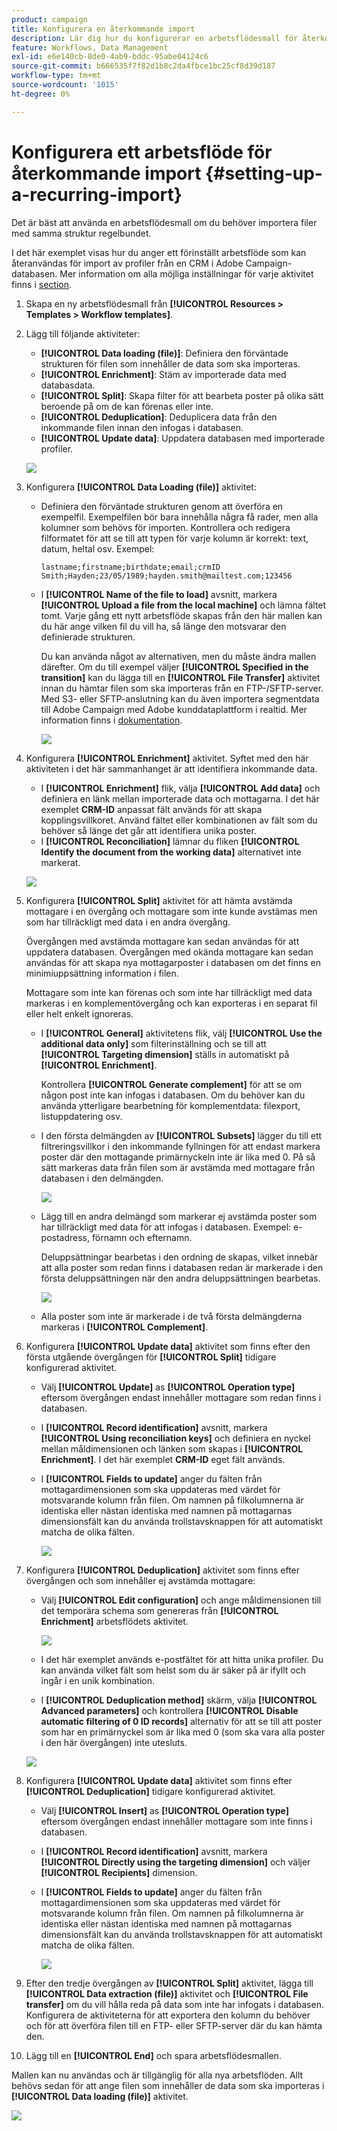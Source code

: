 ```yaml
---
product: campaign
title: Konfigurera en återkommande import
description: Lär dig hur du konfigurerar en arbetsflödesmall för återkommande importer
feature: Workflows, Data Management
exl-id: e6e140cb-8de0-4ab9-bddc-95abe04124c6
source-git-commit: b666535f7f82d1b8c2da4fbce1bc25cf8d39d187
workflow-type: tm+mt
source-wordcount: '1015'
ht-degree: 0%

---
```


# Konfigurera ett arbetsflöde för återkommande import {#setting-up-a-recurring-import}



Det är bäst att använda en arbetsflödesmall om du behöver importera filer med samma struktur regelbundet.

I det här exemplet visas hur du anger ett förinställt arbetsflöde som kan återanvändas för import av profiler från en CRM i Adobe Campaign-databasen. Mer information om alla möjliga inställningar för varje aktivitet finns i [section](about-activities.md).

1. Skapa en ny arbetsflödesmall från **[!UICONTROL Resources > Templates > Workflow templates]**.
1. Lägg till följande aktiviteter:

   * **[!UICONTROL Data loading (file)]**: Definiera den förväntade strukturen för filen som innehåller de data som ska importeras.
   * **[!UICONTROL Enrichment]**: Stäm av importerade data med databasdata.
   * **[!UICONTROL Split]**: Skapa filter för att bearbeta poster på olika sätt beroende på om de kan förenas eller inte.
   * **[!UICONTROL Deduplication]**: Deduplicera data från den inkommande filen innan den infogas i databasen.
   * **[!UICONTROL Update data]**: Uppdatera databasen med importerade profiler.

   ![](assets/import_template_example0.png)

1. Konfigurera **[!UICONTROL Data Loading (file)]** aktivitet:

   * Definiera den förväntade strukturen genom att överföra en exempelfil. Exempelfilen bör bara innehålla några få rader, men alla kolumner som behövs för importen. Kontrollera och redigera filformatet för att se till att typen för varje kolumn är korrekt: text, datum, heltal osv. Exempel:

     ```
     lastname;firstname;birthdate;email;crmID
     Smith;Hayden;23/05/1989;hayden.smith@mailtest.com;123456
     ```

   * I **[!UICONTROL Name of the file to load]** avsnitt, markera **[!UICONTROL Upload a file from the local machine]** och lämna fältet tomt. Varje gång ett nytt arbetsflöde skapas från den här mallen kan du här ange vilken fil du vill ha, så länge den motsvarar den definierade strukturen.

     Du kan använda något av alternativen, men du måste ändra mallen därefter. Om du till exempel väljer **[!UICONTROL Specified in the transition]** kan du lägga till en **[!UICONTROL File Transfer]** aktivitet innan du hämtar filen som ska importeras från en FTP-/SFTP-server. Med S3- eller SFTP-anslutning kan du även importera segmentdata till Adobe Campaign med Adobe kunddataplattform i realtid. Mer information finns i [dokumentation](https://experienceleague.adobe.com/docs/experience-platform/destinations/catalog/email-marketing/adobe-campaign.html).

     ![](assets/import_template_example1.png)

1. Konfigurera **[!UICONTROL Enrichment]** aktivitet. Syftet med den här aktiviteten i det här sammanhanget är att identifiera inkommande data.

   * I **[!UICONTROL Enrichment]** flik, välja **[!UICONTROL Add data]** och definiera en länk mellan importerade data och mottagarna. I det här exemplet **CRM-ID** anpassat fält används för att skapa kopplingsvillkoret. Använd fältet eller kombinationen av fält som du behöver så länge det går att identifiera unika poster.
   * I **[!UICONTROL Reconciliation]** lämnar du fliken **[!UICONTROL Identify the document from the working data]** alternativet inte markerat.

   ![](assets/import_template_example2.png)

1. Konfigurera **[!UICONTROL Split]** aktivitet för att hämta avstämda mottagare i en övergång och mottagare som inte kunde avstämas men som har tillräckligt med data i en andra övergång.

   Övergången med avstämda mottagare kan sedan användas för att uppdatera databasen. Övergången med okända mottagare kan sedan användas för att skapa nya mottagarposter i databasen om det finns en minimiuppsättning information i filen.

   Mottagare som inte kan förenas och som inte har tillräckligt med data markeras i en komplementövergång och kan exporteras i en separat fil eller helt enkelt ignoreras.

   * I **[!UICONTROL General]** aktivitetens flik, välj **[!UICONTROL Use the additional data only]** som filterinställning och se till att **[!UICONTROL Targeting dimension]** ställs in automatiskt på **[!UICONTROL Enrichment]**.

     Kontrollera **[!UICONTROL Generate complement]** för att se om någon post inte kan infogas i databasen. Om du behöver kan du använda ytterligare bearbetning för komplementdata: filexport, listuppdatering osv.

   * I den första delmängden av **[!UICONTROL Subsets]** lägger du till ett filtreringsvillkor i den inkommande fyllningen för att endast markera poster där den mottagande primärnyckeln inte är lika med 0. På så sätt markeras data från filen som är avstämda med mottagare från databasen i den delmängden.

     ![](assets/import_template_example3.png)

   * Lägg till en andra delmängd som markerar ej avstämda poster som har tillräckligt med data för att infogas i databasen. Exempel: e-postadress, förnamn och efternamn.

     Deluppsättningar bearbetas i den ordning de skapas, vilket innebär att alla poster som redan finns i databasen redan är markerade i den första deluppsättningen när den andra deluppsättningen bearbetas.

     ![](assets/import_template_example3_2.png)

   * Alla poster som inte är markerade i de två första delmängderna markeras i **[!UICONTROL Complement]**.

1. Konfigurera **[!UICONTROL Update data]** aktivitet som finns efter den första utgående övergången för **[!UICONTROL Split]** tidigare konfigurerad aktivitet.

   * Välj **[!UICONTROL Update]** as **[!UICONTROL Operation type]** eftersom övergången endast innehåller mottagare som redan finns i databasen.
   * I **[!UICONTROL Record identification]** avsnitt, markera **[!UICONTROL Using reconciliation keys]** och definiera en nyckel mellan måldimensionen och länken som skapas i **[!UICONTROL Enrichment]**. I det här exemplet **CRM-ID** eget fält används.
   * I **[!UICONTROL Fields to update]** anger du fälten från mottagardimensionen som ska uppdateras med värdet för motsvarande kolumn från filen. Om namnen på filkolumnerna är identiska eller nästan identiska med namnen på mottagarnas dimensionsfält kan du använda trollstavsknappen för att automatiskt matcha de olika fälten.

     ![](assets/import_template_example6.png)

1. Konfigurera **[!UICONTROL Deduplication]** aktivitet som finns efter övergången och som innehåller ej avstämda mottagare:

   * Välj **[!UICONTROL Edit configuration]** och ange måldimensionen till det temporära schema som genereras från **[!UICONTROL Enrichment]** arbetsflödets aktivitet.

     ![](assets/import_template_example4.png)

   * I det här exemplet används e-postfältet för att hitta unika profiler. Du kan använda vilket fält som helst som du är säker på är ifyllt och ingår i en unik kombination.
   * I **[!UICONTROL Deduplication method]** skärm, välja **[!UICONTROL Advanced parameters]** och kontrollera **[!UICONTROL Disable automatic filtering of 0 ID records]** alternativ för att se till att poster som har en primärnyckel som är lika med 0 (som ska vara alla poster i den här övergången) inte utesluts.

   ![](assets/import_template_example7.png)

1. Konfigurera **[!UICONTROL Update data]** aktivitet som finns efter **[!UICONTROL Deduplication]** tidigare konfigurerad aktivitet.

   * Välj **[!UICONTROL Insert]** as **[!UICONTROL Operation type]** eftersom övergången endast innehåller mottagare som inte finns i databasen.
   * I **[!UICONTROL Record identification]** avsnitt, markera **[!UICONTROL Directly using the targeting dimension]** och väljer **[!UICONTROL Recipients]** dimension.
   * I **[!UICONTROL Fields to update]** anger du fälten från mottagardimensionen som ska uppdateras med värdet för motsvarande kolumn från filen. Om namnen på filkolumnerna är identiska eller nästan identiska med namnen på mottagarnas dimensionsfält kan du använda trollstavsknappen för att automatiskt matcha de olika fälten.

     ![](assets/import_template_example8.png)

1. Efter den tredje övergången av **[!UICONTROL Split]** aktivitet, lägga till **[!UICONTROL Data extraction (file)]** aktivitet och **[!UICONTROL File transfer]** om du vill hålla reda på data som inte har infogats i databasen. Konfigurera de aktiviteterna för att exportera den kolumn du behöver och för att överföra filen till en FTP- eller SFTP-server där du kan hämta den.
1. Lägg till en **[!UICONTROL End]** och spara arbetsflödesmallen.

Mallen kan nu användas och är tillgänglig för alla nya arbetsflöden. Allt behövs sedan för att ange filen som innehåller de data som ska importeras i **[!UICONTROL Data loading (file)]** aktivitet.

![](assets/import_template_example9.png)
